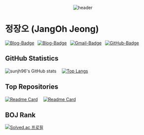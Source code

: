 <div align=center>

![header](https://capsule-render.vercel.app/api?type=transparent&color=auto&height=200&section=header&text=👋WELCOME👋&fontSize=50&textAlign=center)

  <div align=left>

  # 정장오 (JangOh Jeong)

  [![Blog-Badge](https://img.shields.io/badge/-Blog-blue?logo=jekyll&logoColor=white&style=flat)](https://sunjh96.github.io)&ensp;
  [![Blog-Badge](https://img.shields.io/badge/-Protfolio-brightgreen?logo=Safari&logoColor=white&style=flat)](https://sunjh96.github.io)&ensp;
  [![Gmail-Badge](https://img.shields.io/badge/-Gmail-EA4335?logo=Gmail&logoColor=white&style=flat)](mailto:jangoh96@gmail.com)&ensp;
  [![GitHub-Badge](https://img.shields.io/badge/-GitHub-181717?logo=github&style=flat)](https://github.com/sunjh96)

  ## GitHub Statistics

  <div display=flex>
  
  ![sunjh96's GitHub stats](https://github-readme-stats.vercel.app/api?username=sunjh96&show_icons=true&theme=dracula&count_private=true&width=60%)　
  [![Top Langs](https://github-readme-stats.vercel.app/api/top-langs/?username=sunjh96&layout=compact)](https://github.com/sunjh96/github-readme-stats)
    
  </div>

  ## Top Repositories

  <div display=flex>
  
  [![Readme Card](https://github-readme-stats.vercel.app/api/pin/?username=sunjh96&repo=sunjh96.github.io&show_owner=false)](https://sunjh96.github.io/)　
  [![Readme Card](https://github-readme-stats.vercel.app/api/pin/?username=sunjh96&repo=CodeUp-Solutions&show_owner=false)](https://github.com/sunjh96/CodeUp-Solutions)

  </div>
  
  ## BOJ Rank

  [![Solved.ac
  프로필](http://mazassumnida.wtf/api/v2/generate_badge?boj=sunjh96)](https://solved.ac/sunjh96)

  </div>
</div>

